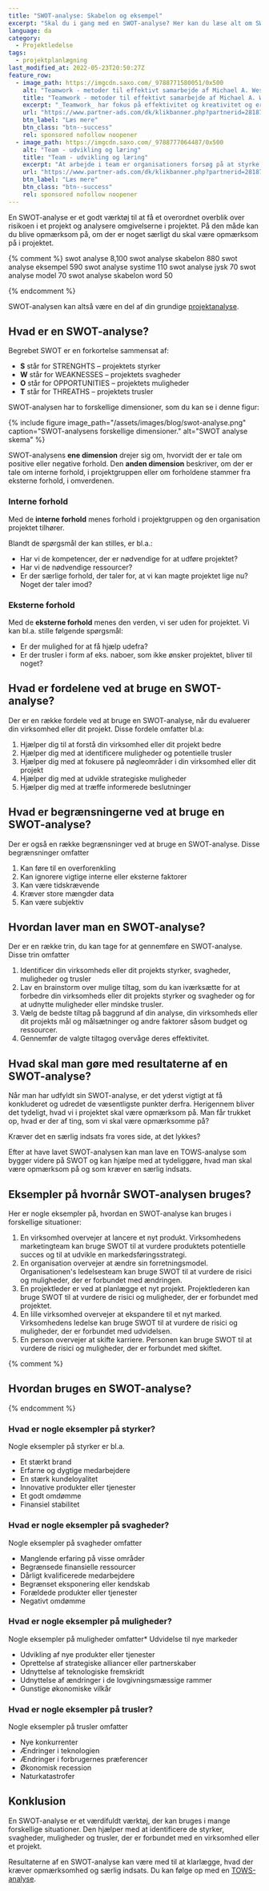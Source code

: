 ```yaml
---
title: "SWOT-analyse: Skabelon og eksempel"
excerpt: "Skal du i gang med en SWOT-analyse? Her kan du læse alt om SWOT-modellen og finde en skabelon og et eksempel på, hvordan man laver analysen."
language: da
category:
  - Projektledelse
tags:
  - projektplanlægning
last_modified_at: 2022-05-23T20:50:27Z
feature_row:
  - image_path: https://imgcdn.saxo.com/_9788771580051/0x500
    alt: "Teamwork - metoder til effektivt samarbejde af Michael A. West"
    title: "Teamwork - metoder til effektivt samarbejde af Michael A. West"
    excerpt: "_Teamwork_ har fokus på effektivitet og kreativitet og er for alle, der på den ene eller anden måde bruger teamwork i deres dagligdag. Bogen er fyldt med praktiske eksempler og teori, der kan hjælpe et team med at opstille mål og opnå dem."
    url: "https://www.partner-ads.com/dk/klikbanner.php?partnerid=28187&bannerid=43264&htmlurl=https://www.saxo.com/dk/teamwork_michael-a-west_haeftet_9788771580051"
    btn_label: "Læs mere"
    btn_class: "btn--success"
    rel: sponsored nofollow noopener
  - image_path: https://imgcdn.saxo.com/_9788777064487/0x500
    alt: "Team - udvikling og læring"
    title: "Team - udvikling og læring"
    excerpt: "At arbejde i team er organisationers forsøg på at styrke udvikling af faglige og personlige potentialer og kompetencer. Bogens formål er at give svar på, hvordan udvikling og læring i team kan blive en succes, fx om sporten er en passende metafor til at fremme teamudvikling og læring og forståelse af samarbejde samt om team på arbejdspladsen kan skabe nye fortællinger om medarbejdernes måde at se på samarbejde og gensidig udvikling."
    url: "https://www.partner-ads.com/dk/klikbanner.php?partnerid=28187&bannerid=43264&htmlurl=https://www.saxo.com/dk/team-udvikling-og-laering_morten-bertelsen-red-reinhard-stelter-red_haeftet_9788777064487"
    btn_label: "Læs mere"
    btn_class: "btn--success"
    rel: sponsored nofollow noopener
---
```


En SWOT-analyse er et godt værktøj til at få et overordnet overblik over risikoen i et projekt og analysere omgivelserne i projektet. På den måde kan du blive opmærksom på, om der er noget særligt du skal være opmærksom på i projektet.

{% comment %}
swot analyse 8,100
swot analyse skabelon 880
swot analyse eksempel 590
swot analyse systime 110
swot analyse jysk 70
swot analyse model 70
swot analyse skabelon word 50

{% endcomment %}

SWOT-analysen kan altså være en del af din grundige [projektanalyse](/projektanalyse/).

## Hvad er en SWOT-analyse?
Begrebet SWOT er en forkortelse sammensat af:

- **S** står for STRENGHTS – projektets styrker
- **W** står for WEAKNESSES – projektets svagheder
- **O** står for OPPORTUNITIES – projektets muligheder
- **T** står for THREATHS – projektets trusler

SWOT-analysen har to forskellige dimensioner, som du kan se i denne figur:

{% include figure image_path="/assets/images/blog/swot-analyse.png" caption="SWOT-analysens forskellige dimensioner." alt="SWOT analyse skema" %}

SWOT-analysens **ene dimension** drejer sig om, hvorvidt der er tale om positive eller negative forhold. Den **anden dimension** beskriver, om der er tale om interne forhold, i projektgruppen eller om forholdene stammer fra eksterne forhold, i omverdenen.

### Interne forhold
Med de **interne forhold** menes forhold i projektgruppen og den organisation projektet tilhører.

Blandt de spørgsmål der kan stilles, er bl.a.:

- Har vi de kompetencer, der er nødvendige for at udføre projektet?
- Har vi de nødvendige ressourcer?
- Er der særlige forhold, der taler for, at vi kan magte projektet lige nu? Noget der taler imod?

### Eksterne forhold

Med de **eksterne forhold** menes den verden, vi ser uden for projektet. Vi kan bl.a. stille følgende spørgsmål:

- Er der mulighed for at få hjælp udefra?
- Er der trusler i form af eks. naboer, som ikke ønsker projektet, bliver til noget?

## Hvad er fordelene ved at bruge en SWOT-analyse?

Der er en række fordele ved at bruge en SWOT-analyse, når du evaluerer din virksomhed eller dit projekt. Disse fordele omfatter bl.a:

1. Hjælper dig til at forstå din virksomhed eller dit projekt bedre
2. Hjælper dig med at identificere muligheder og potentielle trusler
3. Hjælper dig med at fokusere på nøgleområder i din virksomhed eller dit projekt
4. Hjælper dig med at udvikle strategiske muligheder
5. Hjælper dig med at træffe informerede beslutninger

## Hvad er begrænsningerne ved at bruge en SWOT-analyse?

Der er også en række begrænsninger ved at bruge en SWOT-analyse. Disse begrænsninger omfatter

1. Kan føre til en overforenkling
2. Kan ignorere vigtige interne eller eksterne faktorer
3. Kan være tidskrævende
4. Kræver store mængder data
5. Kan være subjektiv

## Hvordan laver man en SWOT-analyse?

Der er en række trin, du kan tage for at gennemføre en SWOT-analyse. Disse trin omfatter

1. Identificer din virksomheds eller dit projekts styrker, svagheder, muligheder og trusler
2. Lav en brainstorm over mulige tiltag, som du kan iværksætte for at forbedre din virksomheds eller dit projekts styrker og svagheder og for at udnytte muligheder eller mindske trusler.
3. Vælg de bedste tiltag på baggrund af din analyse, din virksomheds eller dit projekts mål og målsætninger og andre faktorer såsom budget og ressourcer.
4. Gennemfør de valgte tiltagog overvåge deres effektivitet.

## Hvad skal man gøre med resultaterne af en SWOT-analyse?

Når man har udfyldt sin SWOT-analyse, er det yderst vigtigt at få konkluderet og udredet de væsentligste punkter derfra. Herigennem bliver det tydeligt, hvad vi i projektet skal være opmærksom på. Man får trukket op, hvad er der af ting, som vi skal være opmærksomme på?

Kræver det en særlig indsats fra vores side, at det lykkes?

Efter at have lavet SWOT-analysen kan man lave en TOWS-analyse som bygger videre på SWOT og kan hjælpe med at tydeliggøre, hvad man skal være opmærksom på og som kræver en særlig indsats.

## Eksempler på hvornår SWOT-analysen bruges?

Her er nogle eksempler på, hvordan en SWOT-analyse kan bruges i forskellige situationer:

1. En virksomhed overvejer at lancere et nyt produkt. Virksomhedens marketingteam kan bruge SWOT til at vurdere produktets potentielle succes og til at udvikle en markedsføringsstrategi.
2. En organisation overvejer at ændre sin forretningsmodel. Organisationen's ledelsesteam kan bruge SWOT til at vurdere de risici og muligheder, der er forbundet med ændringen.
3. En projektleder er ved at planlægge et nyt projekt. Projektlederen kan bruge SWOT til at vurdere de risici og muligheder, der er forbundet med projektet.
4. En lille virksomhed overvejer at ekspandere til et nyt marked. Virksomhedens ledelse kan bruge SWOT til at vurdere de risici og muligheder, der er forbundet med udvidelsen.
5. En person overvejer at skifte karriere. Personen kan bruge SWOT til at vurdere de risici og muligheder, der er forbundet med skiftet.

{% comment %}

## Hvordan bruges en SWOT-analyse?

{% endcomment %}

### Hvad er nogle eksempler på styrker?

Nogle eksempler på styrker er bl.a.

* Et stærkt brand
* Erfarne og dygtige medarbejdere
* En stærk kundeloyalitet
* Innovative produkter eller tjenester
* Et godt omdømme
* Finansiel stabilitet

### Hvad er nogle eksempler på svagheder?

Nogle eksempler på svagheder omfatter

* Manglende erfaring på visse områder
* Begrænsede finansielle ressourcer
* Dårligt kvalificerede medarbejdere
* Begrænset eksponering eller kendskab
* Forældede produkter eller tjenester
* Negativt omdømme

### Hvad er nogle eksempler på muligheder?

Nogle eksempler på muligheder omfatter* Udvidelse til nye markeder

* Udvikling af nye produkter eller tjenester
* Oprettelse af strategiske alliancer eller partnerskaber
* Udnyttelse af teknologiske fremskridt
* Udnyttelse af ændringer i de lovgivningsmæssige rammer
* Gunstige økonomiske vilkår

### Hvad er nogle eksempler på trusler?

Nogle eksempler på trusler omfatter

* Nye konkurrenter
* Ændringer i teknologien
* Ændringer i forbrugernes præferencer
* Økonomisk recession
* Naturkatastrofer

## Konklusion

En SWOT-analyse er et værdifuldt værktøj, der kan bruges i mange forskellige situationer. Den hjælper med at identificere de styrker, svagheder, muligheder og trusler, der er forbundet med en virksomhed eller et projekt.

Resultaterne af en SWOT-analyse kan være med til at klarlægge, hvad der kræver opmærksomhed og særlig indsats. Du kan følge op med en [TOWS-analyse](/tows-analyse/).
